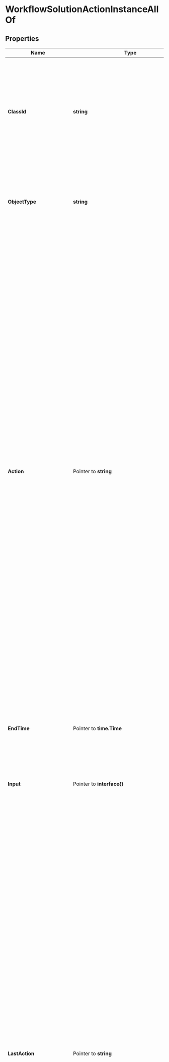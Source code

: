 # WorkflowSolutionActionInstanceAllOf

## Properties

Name | Type | Description | Notes
------------ | ------------- | ------------- | -------------
**ClassId** | **string** | The fully-qualified name of the instantiated, concrete type. This property is used as a discriminator to identify the type of the payload when marshaling and unmarshaling data. | [default to "workflow.SolutionActionInstance"]
**ObjectType** | **string** | The fully-qualified name of the instantiated, concrete type. The value should be the same as the &#39;ClassId&#39; property. | [default to "workflow.SolutionActionInstance"]
**Action** | Pointer to **string** | Name of the action that needs to be performed on the solution instance. * &#x60;None&#x60; - No action is set, this is the default value for action field. * &#x60;Validate&#x60; - Validation the action instance inputs and run the validation workflows. * &#x60;Start&#x60; - Start a new execution of the action instance. * &#x60;Retry&#x60; - Retry the solution action instance from the beginning. * &#x60;RetryFailed&#x60; - Retry the workflow that has failed from the failure point. * &#x60;Cancel&#x60; - Cancel the core workflow that is in running or waiting state. This action can be used when the workflows are stuck and not progressing. * &#x60;Stop&#x60; - Stop the action instance which is in progress and didn&#39;t complete successfully. Use this action to clear the state and then delete the action instance. A completed action cannot be stopped. | [optional] [default to "None"]
**EndTime** | Pointer to **time.Time** | The time when the action was stopped or completed execution last time. | [optional] [readonly] 
**Input** | Pointer to **interface{}** | Inputs for a solution action and the format is specified by input definition of the solution action definition. | [optional] 
**LastAction** | Pointer to **string** | The last action that was issued on the action definition workflows is saved in this property. * &#x60;None&#x60; - No action is set, this is the default value for action field. * &#x60;Validate&#x60; - Validation the action instance inputs and run the validation workflows. * &#x60;Start&#x60; - Start a new execution of the action instance. * &#x60;Retry&#x60; - Retry the solution action instance from the beginning. * &#x60;RetryFailed&#x60; - Retry the workflow that has failed from the failure point. * &#x60;Cancel&#x60; - Cancel the core workflow that is in running or waiting state. This action can be used when the workflows are stuck and not progressing. * &#x60;Stop&#x60; - Stop the action instance which is in progress and didn&#39;t complete successfully. Use this action to clear the state and then delete the action instance. A completed action cannot be stopped. | [optional] [readonly] [default to "None"]
**Name** | Pointer to **string** | Name for the action instance is created in the system by appending name of the solution instance to the name of the action definition. | [optional] [readonly] 
**StartTime** | Pointer to **time.Time** | The time when the action was started for execution last time. | [optional] [readonly] 
**Status** | Pointer to **string** | State of the solution action instance. * &#x60;NotStarted&#x60; - Solution action is not yet started and it is in a draft mode. A solution action instance can be deleted in this state. * &#x60;Validating&#x60; - A validate action has been triggered on the action and until it completes the start action cannot be issued. * &#x60;InProgress&#x60; - An action is in progress and until that action has reached a final state, another action cannot be started. * &#x60;Failed&#x60; - The action on the solution failed and can be retried. * &#x60;Completed&#x60; - The action on the solution completed successfully. * &#x60;Stopping&#x60; - The stop action is running on the action instance. | [optional] [readonly] [default to "NotStarted"]
**ActionWorkflowInfo** | Pointer to [**WorkflowWorkflowInfoRelationship**](WorkflowWorkflowInfoRelationship.md) |  | [optional] 
**SolutionActionDefinition** | Pointer to [**WorkflowSolutionActionDefinitionRelationship**](WorkflowSolutionActionDefinitionRelationship.md) |  | [optional] 
**SolutionDefinition** | Pointer to [**WorkflowSolutionDefinitionRelationship**](WorkflowSolutionDefinitionRelationship.md) |  | [optional] 
**SolutionInstance** | Pointer to [**WorkflowSolutionInstanceRelationship**](WorkflowSolutionInstanceRelationship.md) |  | [optional] 
**StopWorkflowInfo** | Pointer to [**WorkflowWorkflowInfoRelationship**](WorkflowWorkflowInfoRelationship.md) |  | [optional] 
**ValidationWorkflowInfo** | Pointer to [**WorkflowWorkflowInfoRelationship**](WorkflowWorkflowInfoRelationship.md) |  | [optional] 

## Methods

### NewWorkflowSolutionActionInstanceAllOf

`func NewWorkflowSolutionActionInstanceAllOf(classId string, objectType string, ) *WorkflowSolutionActionInstanceAllOf`

NewWorkflowSolutionActionInstanceAllOf instantiates a new WorkflowSolutionActionInstanceAllOf object
This constructor will assign default values to properties that have it defined,
and makes sure properties required by API are set, but the set of arguments
will change when the set of required properties is changed

### NewWorkflowSolutionActionInstanceAllOfWithDefaults

`func NewWorkflowSolutionActionInstanceAllOfWithDefaults() *WorkflowSolutionActionInstanceAllOf`

NewWorkflowSolutionActionInstanceAllOfWithDefaults instantiates a new WorkflowSolutionActionInstanceAllOf object
This constructor will only assign default values to properties that have it defined,
but it doesn't guarantee that properties required by API are set

### GetClassId

`func (o *WorkflowSolutionActionInstanceAllOf) GetClassId() string`

GetClassId returns the ClassId field if non-nil, zero value otherwise.

### GetClassIdOk

`func (o *WorkflowSolutionActionInstanceAllOf) GetClassIdOk() (*string, bool)`

GetClassIdOk returns a tuple with the ClassId field if it's non-nil, zero value otherwise
and a boolean to check if the value has been set.

### SetClassId

`func (o *WorkflowSolutionActionInstanceAllOf) SetClassId(v string)`

SetClassId sets ClassId field to given value.


### GetObjectType

`func (o *WorkflowSolutionActionInstanceAllOf) GetObjectType() string`

GetObjectType returns the ObjectType field if non-nil, zero value otherwise.

### GetObjectTypeOk

`func (o *WorkflowSolutionActionInstanceAllOf) GetObjectTypeOk() (*string, bool)`

GetObjectTypeOk returns a tuple with the ObjectType field if it's non-nil, zero value otherwise
and a boolean to check if the value has been set.

### SetObjectType

`func (o *WorkflowSolutionActionInstanceAllOf) SetObjectType(v string)`

SetObjectType sets ObjectType field to given value.


### GetAction

`func (o *WorkflowSolutionActionInstanceAllOf) GetAction() string`

GetAction returns the Action field if non-nil, zero value otherwise.

### GetActionOk

`func (o *WorkflowSolutionActionInstanceAllOf) GetActionOk() (*string, bool)`

GetActionOk returns a tuple with the Action field if it's non-nil, zero value otherwise
and a boolean to check if the value has been set.

### SetAction

`func (o *WorkflowSolutionActionInstanceAllOf) SetAction(v string)`

SetAction sets Action field to given value.

### HasAction

`func (o *WorkflowSolutionActionInstanceAllOf) HasAction() bool`

HasAction returns a boolean if a field has been set.

### GetEndTime

`func (o *WorkflowSolutionActionInstanceAllOf) GetEndTime() time.Time`

GetEndTime returns the EndTime field if non-nil, zero value otherwise.

### GetEndTimeOk

`func (o *WorkflowSolutionActionInstanceAllOf) GetEndTimeOk() (*time.Time, bool)`

GetEndTimeOk returns a tuple with the EndTime field if it's non-nil, zero value otherwise
and a boolean to check if the value has been set.

### SetEndTime

`func (o *WorkflowSolutionActionInstanceAllOf) SetEndTime(v time.Time)`

SetEndTime sets EndTime field to given value.

### HasEndTime

`func (o *WorkflowSolutionActionInstanceAllOf) HasEndTime() bool`

HasEndTime returns a boolean if a field has been set.

### GetInput

`func (o *WorkflowSolutionActionInstanceAllOf) GetInput() interface{}`

GetInput returns the Input field if non-nil, zero value otherwise.

### GetInputOk

`func (o *WorkflowSolutionActionInstanceAllOf) GetInputOk() (*interface{}, bool)`

GetInputOk returns a tuple with the Input field if it's non-nil, zero value otherwise
and a boolean to check if the value has been set.

### SetInput

`func (o *WorkflowSolutionActionInstanceAllOf) SetInput(v interface{})`

SetInput sets Input field to given value.

### HasInput

`func (o *WorkflowSolutionActionInstanceAllOf) HasInput() bool`

HasInput returns a boolean if a field has been set.

### SetInputNil

`func (o *WorkflowSolutionActionInstanceAllOf) SetInputNil(b bool)`

 SetInputNil sets the value for Input to be an explicit nil

### UnsetInput
`func (o *WorkflowSolutionActionInstanceAllOf) UnsetInput()`

UnsetInput ensures that no value is present for Input, not even an explicit nil
### GetLastAction

`func (o *WorkflowSolutionActionInstanceAllOf) GetLastAction() string`

GetLastAction returns the LastAction field if non-nil, zero value otherwise.

### GetLastActionOk

`func (o *WorkflowSolutionActionInstanceAllOf) GetLastActionOk() (*string, bool)`

GetLastActionOk returns a tuple with the LastAction field if it's non-nil, zero value otherwise
and a boolean to check if the value has been set.

### SetLastAction

`func (o *WorkflowSolutionActionInstanceAllOf) SetLastAction(v string)`

SetLastAction sets LastAction field to given value.

### HasLastAction

`func (o *WorkflowSolutionActionInstanceAllOf) HasLastAction() bool`

HasLastAction returns a boolean if a field has been set.

### GetName

`func (o *WorkflowSolutionActionInstanceAllOf) GetName() string`

GetName returns the Name field if non-nil, zero value otherwise.

### GetNameOk

`func (o *WorkflowSolutionActionInstanceAllOf) GetNameOk() (*string, bool)`

GetNameOk returns a tuple with the Name field if it's non-nil, zero value otherwise
and a boolean to check if the value has been set.

### SetName

`func (o *WorkflowSolutionActionInstanceAllOf) SetName(v string)`

SetName sets Name field to given value.

### HasName

`func (o *WorkflowSolutionActionInstanceAllOf) HasName() bool`

HasName returns a boolean if a field has been set.

### GetStartTime

`func (o *WorkflowSolutionActionInstanceAllOf) GetStartTime() time.Time`

GetStartTime returns the StartTime field if non-nil, zero value otherwise.

### GetStartTimeOk

`func (o *WorkflowSolutionActionInstanceAllOf) GetStartTimeOk() (*time.Time, bool)`

GetStartTimeOk returns a tuple with the StartTime field if it's non-nil, zero value otherwise
and a boolean to check if the value has been set.

### SetStartTime

`func (o *WorkflowSolutionActionInstanceAllOf) SetStartTime(v time.Time)`

SetStartTime sets StartTime field to given value.

### HasStartTime

`func (o *WorkflowSolutionActionInstanceAllOf) HasStartTime() bool`

HasStartTime returns a boolean if a field has been set.

### GetStatus

`func (o *WorkflowSolutionActionInstanceAllOf) GetStatus() string`

GetStatus returns the Status field if non-nil, zero value otherwise.

### GetStatusOk

`func (o *WorkflowSolutionActionInstanceAllOf) GetStatusOk() (*string, bool)`

GetStatusOk returns a tuple with the Status field if it's non-nil, zero value otherwise
and a boolean to check if the value has been set.

### SetStatus

`func (o *WorkflowSolutionActionInstanceAllOf) SetStatus(v string)`

SetStatus sets Status field to given value.

### HasStatus

`func (o *WorkflowSolutionActionInstanceAllOf) HasStatus() bool`

HasStatus returns a boolean if a field has been set.

### GetActionWorkflowInfo

`func (o *WorkflowSolutionActionInstanceAllOf) GetActionWorkflowInfo() WorkflowWorkflowInfoRelationship`

GetActionWorkflowInfo returns the ActionWorkflowInfo field if non-nil, zero value otherwise.

### GetActionWorkflowInfoOk

`func (o *WorkflowSolutionActionInstanceAllOf) GetActionWorkflowInfoOk() (*WorkflowWorkflowInfoRelationship, bool)`

GetActionWorkflowInfoOk returns a tuple with the ActionWorkflowInfo field if it's non-nil, zero value otherwise
and a boolean to check if the value has been set.

### SetActionWorkflowInfo

`func (o *WorkflowSolutionActionInstanceAllOf) SetActionWorkflowInfo(v WorkflowWorkflowInfoRelationship)`

SetActionWorkflowInfo sets ActionWorkflowInfo field to given value.

### HasActionWorkflowInfo

`func (o *WorkflowSolutionActionInstanceAllOf) HasActionWorkflowInfo() bool`

HasActionWorkflowInfo returns a boolean if a field has been set.

### GetSolutionActionDefinition

`func (o *WorkflowSolutionActionInstanceAllOf) GetSolutionActionDefinition() WorkflowSolutionActionDefinitionRelationship`

GetSolutionActionDefinition returns the SolutionActionDefinition field if non-nil, zero value otherwise.

### GetSolutionActionDefinitionOk

`func (o *WorkflowSolutionActionInstanceAllOf) GetSolutionActionDefinitionOk() (*WorkflowSolutionActionDefinitionRelationship, bool)`

GetSolutionActionDefinitionOk returns a tuple with the SolutionActionDefinition field if it's non-nil, zero value otherwise
and a boolean to check if the value has been set.

### SetSolutionActionDefinition

`func (o *WorkflowSolutionActionInstanceAllOf) SetSolutionActionDefinition(v WorkflowSolutionActionDefinitionRelationship)`

SetSolutionActionDefinition sets SolutionActionDefinition field to given value.

### HasSolutionActionDefinition

`func (o *WorkflowSolutionActionInstanceAllOf) HasSolutionActionDefinition() bool`

HasSolutionActionDefinition returns a boolean if a field has been set.

### GetSolutionDefinition

`func (o *WorkflowSolutionActionInstanceAllOf) GetSolutionDefinition() WorkflowSolutionDefinitionRelationship`

GetSolutionDefinition returns the SolutionDefinition field if non-nil, zero value otherwise.

### GetSolutionDefinitionOk

`func (o *WorkflowSolutionActionInstanceAllOf) GetSolutionDefinitionOk() (*WorkflowSolutionDefinitionRelationship, bool)`

GetSolutionDefinitionOk returns a tuple with the SolutionDefinition field if it's non-nil, zero value otherwise
and a boolean to check if the value has been set.

### SetSolutionDefinition

`func (o *WorkflowSolutionActionInstanceAllOf) SetSolutionDefinition(v WorkflowSolutionDefinitionRelationship)`

SetSolutionDefinition sets SolutionDefinition field to given value.

### HasSolutionDefinition

`func (o *WorkflowSolutionActionInstanceAllOf) HasSolutionDefinition() bool`

HasSolutionDefinition returns a boolean if a field has been set.

### GetSolutionInstance

`func (o *WorkflowSolutionActionInstanceAllOf) GetSolutionInstance() WorkflowSolutionInstanceRelationship`

GetSolutionInstance returns the SolutionInstance field if non-nil, zero value otherwise.

### GetSolutionInstanceOk

`func (o *WorkflowSolutionActionInstanceAllOf) GetSolutionInstanceOk() (*WorkflowSolutionInstanceRelationship, bool)`

GetSolutionInstanceOk returns a tuple with the SolutionInstance field if it's non-nil, zero value otherwise
and a boolean to check if the value has been set.

### SetSolutionInstance

`func (o *WorkflowSolutionActionInstanceAllOf) SetSolutionInstance(v WorkflowSolutionInstanceRelationship)`

SetSolutionInstance sets SolutionInstance field to given value.

### HasSolutionInstance

`func (o *WorkflowSolutionActionInstanceAllOf) HasSolutionInstance() bool`

HasSolutionInstance returns a boolean if a field has been set.

### GetStopWorkflowInfo

`func (o *WorkflowSolutionActionInstanceAllOf) GetStopWorkflowInfo() WorkflowWorkflowInfoRelationship`

GetStopWorkflowInfo returns the StopWorkflowInfo field if non-nil, zero value otherwise.

### GetStopWorkflowInfoOk

`func (o *WorkflowSolutionActionInstanceAllOf) GetStopWorkflowInfoOk() (*WorkflowWorkflowInfoRelationship, bool)`

GetStopWorkflowInfoOk returns a tuple with the StopWorkflowInfo field if it's non-nil, zero value otherwise
and a boolean to check if the value has been set.

### SetStopWorkflowInfo

`func (o *WorkflowSolutionActionInstanceAllOf) SetStopWorkflowInfo(v WorkflowWorkflowInfoRelationship)`

SetStopWorkflowInfo sets StopWorkflowInfo field to given value.

### HasStopWorkflowInfo

`func (o *WorkflowSolutionActionInstanceAllOf) HasStopWorkflowInfo() bool`

HasStopWorkflowInfo returns a boolean if a field has been set.

### GetValidationWorkflowInfo

`func (o *WorkflowSolutionActionInstanceAllOf) GetValidationWorkflowInfo() WorkflowWorkflowInfoRelationship`

GetValidationWorkflowInfo returns the ValidationWorkflowInfo field if non-nil, zero value otherwise.

### GetValidationWorkflowInfoOk

`func (o *WorkflowSolutionActionInstanceAllOf) GetValidationWorkflowInfoOk() (*WorkflowWorkflowInfoRelationship, bool)`

GetValidationWorkflowInfoOk returns a tuple with the ValidationWorkflowInfo field if it's non-nil, zero value otherwise
and a boolean to check if the value has been set.

### SetValidationWorkflowInfo

`func (o *WorkflowSolutionActionInstanceAllOf) SetValidationWorkflowInfo(v WorkflowWorkflowInfoRelationship)`

SetValidationWorkflowInfo sets ValidationWorkflowInfo field to given value.

### HasValidationWorkflowInfo

`func (o *WorkflowSolutionActionInstanceAllOf) HasValidationWorkflowInfo() bool`

HasValidationWorkflowInfo returns a boolean if a field has been set.


[[Back to Model list]](../README.md#documentation-for-models) [[Back to API list]](../README.md#documentation-for-api-endpoints) [[Back to README]](../README.md)



